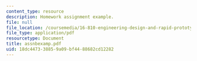 ```yaml
---
content_type: resource
description: Homework assignment example.
file: null
file_location: /coursemedia/16-810-engineering-design-and-rapid-prototyping-january-iap-2007/18dc447338859a09bf4488682cd12282_assnbexamp.pdf
file_type: application/pdf
resourcetype: Document
title: assnbexamp.pdf
uid: 18dc4473-3885-9a09-bf44-88682cd12282
---
```

